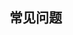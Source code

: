 常见问题
---

[comment]: <> (#### Q：有多个测试集群时，如何选择连接到哪个集群？)

[comment]: <> (A：`ktctl`采用本地`kubectl`工具的集群配置，即`~/.kube/config`文件中的默认集群。)

[comment]: <> (#### Q：ktctl命令行工具所需的最小RBAC权限？)

[comment]: <> (A：配置在`~/.kube/config`中的账户需要具有对Deployment、Service、ConfigMap资源类型的操作权限，[这个YAML配置]&#40;https://github.com/alibaba/kt-connect/blob/feature/minimum-permissions/docs/deploy/rbac/clusterrole.yaml&#41; 展示了`ktctl`工具所需的最小可用权限 。)

[comment]: <> (#### Q：在MacOS/Linux下遇到`too many open files`报错？)

[comment]: <> (A：这是由于系统文件句柄数上限不足导致的，解决方法参考：[MacOS]&#40;https://www.jianshu.com/p/d6f7d1557f20&#41; / [Linux]&#40;https://zhuanlan.zhihu.com/p/75897823&#41;)

[comment]: <> (#### Q：在MacOS/Linux下遇到Connect以后本地能访问Service的Cluster IP，却无法访问某些Pod IP？)

[comment]: <> (A：由于某些CNI插件在分配Pod IP时没有严格遵守集群节点的CIDR配置，会导致`ktctl`在设置路由范围时遗漏部分Pod IP段。可通过`connect`命令的`--cidr`参数手工补充缺失的IP区段，如`--cidr=10.2.12.0/24,10.2.13.0/24`。)
